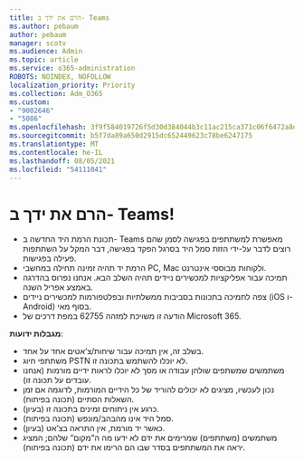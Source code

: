 ```yaml
---
title: הרם את ידך ב- Teams
ms.author: pebaum
author: pebaum
manager: scotv
ms.audience: Admin
ms.topic: article
ms.service: o365-administration
ROBOTS: NOINDEX, NOFOLLOW
localization_priority: Priority
ms.collection: Adm_O365
ms.custom:
- "9002646"
- "5086"
ms.openlocfilehash: 3f9f584019726f5d30d384044b3c11ac215ca371c06f6472a8d479b38ccaf537
ms.sourcegitcommit: b5f7da89a650d2915dc652449623c78be6247175
ms.translationtype: MT
ms.contentlocale: he-IL
ms.lasthandoff: 08/05/2021
ms.locfileid: "54111041"
---
```

# <a name="raise-your-hand-in-teams"></a>הרם את ידך ב- Teams!

- תכונת הרמת היד החדשה ב- Teams מאפשרת למשתתפים בפגישה לסמן שהם רוצים לדבר על-ידי הזזת סמל היד בסרגל הפקד בפגישה, דבר המקל על השתתפות פעילה בפגישות.
- הרמת יד תהיה זמינה תחילה במחשבי PC, ‏Mac ולקוחות מבוססי אינטרנט.
- תמיכה עבור אפליקציות למכשירים ניידים תהיה השלב הבא. אנחנו נפרוס בהדרגה באמצע אפריל השנה.
- צפה לתמיכה בתכונות בסביבות ממשלתיות ובפלטפורמות למכשירים ניידים (iOS ו- Android) בסוף מאי.
- הודעה זו משויכת למזהה 62755 במפת דרכים של Microsoft 365.

**מגבלות ידועות**:

- בשלב זה, אין תמיכה עבור שיחות/צ‘אטים אחד על אחד.
- משתתפי חיוג PSTN לא יוכלו להשתמש בתכונה זו.
- משתמשים שמשתפים שולחן עבודה או מסך לא יוכלו לראות ידיים מורמות (אנחנו עובדים על תכונה זו).
- נכון לעכשיו, מציגים לא יכולים להוריד של כל הידיים המורמות, לדוגמה אם זמן השאלות הסתיים (תכונה בפיתוח).
- כרגע אין ניתוחים זמינים בתכונה זו (בעיון).
- סמל היד אינו מהבהב/מונפש (תכונה בפיתוח).
- כאשר יד מורמת, אין התראה בצ‘אט (בעיון).
- משתמשים (משתתפים) שמרימים את ידם לא ידעו מה ה“מקום“ שלהם; המציג יראה את המשתתפים בסדר שבו הם הרימו את ידם (תכונה בפיתוח).

